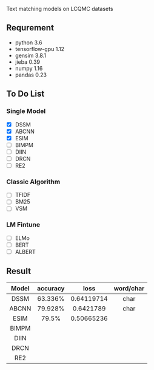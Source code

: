 Text matching models on LCQMC datasets

## Requrement
- python 3.6
- tensorflow-gpu 1.12
- gensim 3.8.1
- jieba 0.39
- numpy 1.16
- pandas 0.23

## To Do List
### Single Model
- [x] DSSM
- [x] ABCNN
- [x] ESIM
- [ ] BIMPM
- [ ] DIIN
- [ ] DRCN
- [ ] RE2
### Classic Algorithm
- [ ] TFIDF
- [ ] BM25
- [ ] VSM
### LM Fintune
- [ ] ELMo
- [ ] BERT
- [ ] ALBERT

## Result
Model| accuracy | loss | word/char 
:-: | :-: | :-: | :-: | 
DSSM | 63.336% |  0.64119714  | char
ABCNN | 79.928% | 0.6421789 |  char
ESIM | 79.5% | 0.50665236 |  
BIMPM |  |  |  
DIIN |  |  |  
DRCN |  |  |  
RE2 |  |  |  
